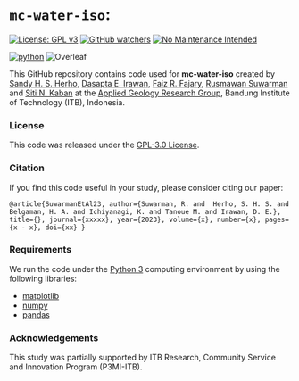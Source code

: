 # `mc-water-iso`: 


[![License: GPL v3](https://img.shields.io/badge/License-GPLv3-blue.svg)](https://www.gnu.org/licenses/gpl-3.0)
[![GitHub watchers](https://img.shields.io/github/watchers/Naereen/StrapDown.js.svg?style=social&label=Watch&maxAge=2592000)](https://github.com/sandyherho/IndraAnnDeepEval/watchers)
[![No Maintenance Intended](http://unmaintained.tech/badge.svg)](http://unmaintained.tech/)

[![python](https://img.shields.io/badge/python-★★★-lightgrey?labelColor=3776AB&logo=Python&style=for-the-badge&logoColor=white)](https://www.python.org/)
![Overleaf](https://img.shields.io/badge/-Overleaf-47A141?logo=Overleaf&style=for-the-badge&logoColor=white)


This GitHub repository contains code used for **mc-water-iso** created by [Sandy H. S. Herho](https://scholar.google.com/citations?user=uYQgjxMAAAAJ&hl=id), [Dasapta E. Irawan](https://scholar.google.com/citations?user=Myvc78MAAAAJ&hl=en), [Faiz R. Fajary](https://scholar.google.com/citations?user=cTqtdTIAAAAJ&hl=en), [Rusmawan Suwarman](https://scholar.google.com/citations?user=NfMfR8LMVz8C&hl=en) and [Siti N. Kaban](https://scholar.google.com/citations?user=Jc0NPJsAAAAJ&hl=en) at the [Applied Geology Research Group](https://itb.ac.id/applied-geology-research-group), Bandung Institute of Technology (ITB), Indonesia.

### License
This code was released under the [GPL-3.0 License](https://github.com/sandyherho/IndraAnnDeepEval/blob/main/LICENSE.txt).

### Citation
If you find this code useful in your study, please  consider citing our paper:


`
@article{SuwarmanEtAl23,
         author={Suwarman, R. and  Herho, S. H. S. and Belgaman, H. A. and Ichiyanagi, K. and Tanoue M. and Irawan, D. E.},
         title={},
         journal={xxxxx},
         year={2023},
         volume={x},
         number={x},
         pages={x - x},
         doi={xx}
}
`

### Requirements

We run the code under the [Python 3](https://www.python.org/) computing environment by using the following libraries:

- [matplotlib](https://matplotlib.org/)
- [numpy](https://numpy.org/)
- [pandas](https://pandas.pydata.org/)


### Acknowledgements
This study was partially supported by ITB Research, Community Service and Innovation Program (P3MI-ITB).
